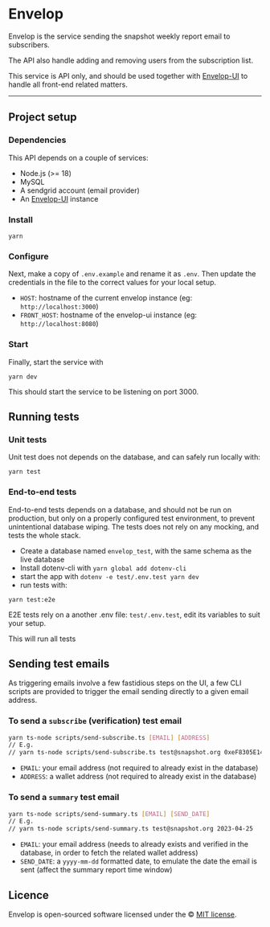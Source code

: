 # Envelop

Envelop is the service sending the snapshot weekly report email to subscribers.

The API also handle adding and removing users from the subscription list.

This service is API only, and should be used together with [Envelop-UI](https://github.com/snapshot-labs/envelop-ui) to handle all front-end related matters.

---

## Project setup

### Dependencies

This API depends on a couple of services:

- Node.js (>= 18)
- MySQL
- A sendgrid account (email provider)
- An [Envelop-UI](https://github.com/snapshot-labs/envelop-ui) instance

### Install

```
yarn
```

### Configure

Next, make a copy of `.env.example` and rename it as `.env`. Then update the credentials in the file to the correct values for your local setup.

- `HOST`: hostname of the current envelop instance (eg: `http://localhost:3000`)
- `FRONT_HOST`: hostname of the envelop-ui instance (eg: `http://localhost:8080`)

### Start

Finally, start the service with

```
yarn dev
```

This should start the service to be listening on port 3000.

## Running tests

### Unit tests

Unit test does not depends on the database, and can safely run locally with:

```
yarn test
```

### End-to-end tests

End-to-end tests depends on a database, and should not be run on production, but only on a properly configured test environment, to prevent unintentional database wiping.
The tests does not rely on any mocking, and tests the whole stack.

- Create a database named `envelop_test`, with the same schema as the live database
- Install dotenv-cli with `yarn global add dotenv-cli`
- start the app with `dotenv -e test/.env.test yarn dev`
- run tests with:

```
yarn test:e2e
```

E2E tests rely on a another .env file: `test/.env.test`, edit its variables to suit your setup.

This will run all tests

## Sending test emails

As triggering emails involve a few fastidious steps on the UI, a few CLI scripts are provided to
trigger the email sending directly to a given email address.

### To send a `subscribe` (verification) test email

```bash
yarn ts-node scripts/send-subscribe.ts [EMAIL] [ADDRESS]
// E.g.
// yarn ts-node scripts/send-subscribe.ts test@snapshot.org 0xeF8305E140ac520225DAf050e2f71d5fBcC543e7
```

- `EMAIL`: your email address (not required to already exist in the database)
- `ADDRESS`: a wallet address (not required to already exist in the database)

### To send a `summary` test email

```bash
yarn ts-node scripts/send-summary.ts [EMAIL] [SEND_DATE]
// E.g.
// yarn ts-node scripts/send-summary.ts test@snapshot.org 2023-04-25
```

- `EMAIL`: your email address (needs to already exists and verified in the database, in order to fetch the related wallet address)
- `SEND_DATE`: a `yyyy-mm-dd` formatted date, to emulate the date the email is sent (affect the summary report time window)

## Licence

Envelop is open-sourced software licensed under the © [MIT license](LICENSE).
